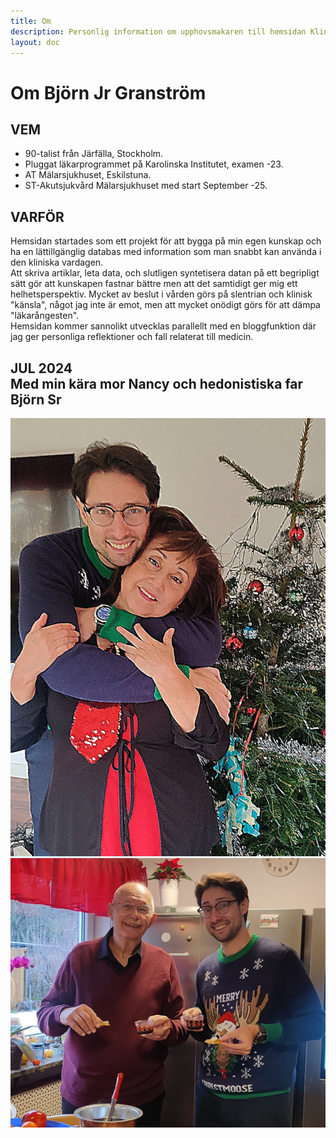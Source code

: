 ```yaml
---
title: Om
description: Personlig information om upphovsmakaren till hemsidan Klinikstatus
layout: doc
---
```


# Om Björn Jr Granström

## VEM
* 90-talist från Järfälla, Stockholm. 
* Pluggat läkarprogrammet på Karolinska Institutet, examen -23.  
* AT Mälarsjukhuset, Eskilstuna.  
* ST-Akutsjukvård Mälarsjukhuset med start September -25.

## VARFÖR
Hemsidan startades som ett projekt för att bygga på min egen kunskap och ha en lättillgänglig databas med information som man snabbt kan använda i den kliniska vardagen.  
Att skriva artiklar, leta data, och slutligen syntetisera datan på ett begripligt sätt gör att kunskapen fastnar bättre men att det samtidigt ger mig ett helhetsperspektiv. Mycket av beslut i vården görs på slentrian och klinisk "känsla", något jag inte är emot, men att mycket onödigt görs för att dämpa "läkarångesten".  
Hemsidan kommer sannolikt utvecklas parallellt med en bloggfunktion där jag ger personliga reflektioner och fall relaterat till medicin.

## <re>JUL 2024 <br>Med min kära mor Nancy och hedonistiska far Björn Sr</re></br>
![](jul-mamma.jpg)
![](jul-pappa.jpg)